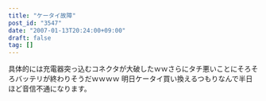 ```yaml
---
title: "ケータイ故障"
post_id: "3547"
date: "2007-01-13T20:24:00+09:00"
draft: false
tag: []
---
```



具体的には充電器突っ込むコネクタが大破したｗｗさらにタチ悪いことにそろそろバッテリが終わりそうだｗｗｗｗ 明日ケータイ買い換えるつもりなんで半日ほど音信不通になります。
